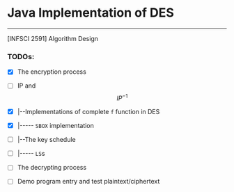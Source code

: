 # Java Implementation of DES

---

[INFSCI 2591] Algorithm Design

### TODOs:

 - [x] The encryption process
 - [ ] IP and $$ IP^{-1} $$ 
 - [x] |--Implementations of complete `f` function in DES
 - [x] |----- `SBOX` implementation
 - [ ] |--The key schedule 
 - [ ] |----- `LS`s
 - [ ] The decrypting process
 - [ ] Demo program entry and test plaintext/ciphertext
 

